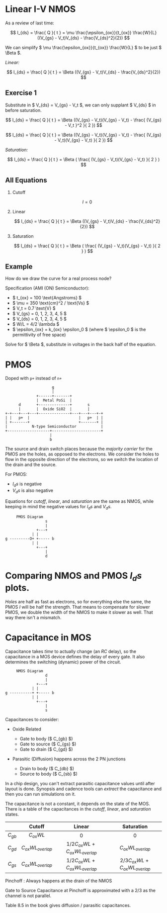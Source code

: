 # Linear I-V NMOS

As a review of last time: 

$$ I_{ds} = \frac{ Q }{ t } = \mu \frac{\epsilon_{ox}}{t_{ox}} \frac{W}{L} ((V_{gs} - V_t)V_{ds} - \frac{V_{ds}^2}{2}) $$

We can simplify $ \mu \frac{\epsilon_{ox}}{t_{ox}} \frac{W}{L} $ to be just $ \Beta $.

_Linear:_ 

$$ I_{ds} = \frac{ Q }{ t } = \Beta ((V_{gs} - V_t)V_{ds} - \frac{V_{ds}^2}{2}) $$

## Exercise 1

Substitute in $ V_{ds} = V_{gs} - V_t $, we can only supplant $ V_{ds} $ in before saturation.

$$ I_{ds} = \frac{ Q }{ t } = \Beta ((V_{gs} - V_t)(V_{gs} - V_t) - \frac{ {V_{gs} - V_t }^2 }{ 2 }) $$

$$ I_{ds} = \frac{ Q }{ t } = \Beta ((V_{gs} - V_t)(V_{gs} - V_t) - \frac{ (V_{gs} - V_t)(V_{gs} - V_t) }{ 2 }) $$

_Saturation:_ 

$$ I_{ds} = \frac{ Q }{ t } = \Beta ( \frac{ (V_{gs} - V_t)(V_{gs} - V_t) }{ 2 } ) $$

## All Equations 

1. Cutoff 
    
   $$ I = 0 $$ 

2. Linear 

   $$ I_{ds} = \frac{ Q }{ t } = \Beta ((V_{gs} - V_t)V_{ds} - \frac{V_{ds}^2}{2}) $$ 

3. Saturation 
    
   $$ I_{ds} = \frac{ Q }{ t } = \Beta ( \frac{ (V_{gs} - V_t)(V_{gs} - V_t) }{ 2 } ) $$

## Example 

How do we draw the curve for a real process node?

Specification (AMI (ON) Semiconductor):

- $ t_{ox} = 100 \text{Angstroms} $
- $ \mu = 350 \text{cm}^2 / \text{Vs} $
- $ V_t = 0.7 \text{V} $ 
- $ V_{gs} = 0, 1, 2, 3, 4, 5 $
- $ V_{ds} = 0, 1, 2, 3, 4, 5 $
- $ W/L = 4/2 \lambda $
- $ \epsilon_{ox} = k_{ox} \epsilon_0 $ (where $ \epsilon_0 $ is the permittivity of free space)

Solve for $ \Beta $, substitute in voltages in the back half of the equation.

# PMOS 

Doped with `p+` instead of `n+`

```
                     g
                     |
              +------+-------+
              |  Metal PoSi  |
      d       +--------------+       s
      |       |  Oxide SiO2  |       |
+-+---+---+---+--------------+---+---+---+-+
| |   p+  |                      |   p+  | |
| +-------+                      +-------+ |
|           N-type Semiconductor           |
+-------------------+----------------------+
                    |
                    b
```

The source and drain switch places because the _majority carrier_ for the PMOS are the 
holes, as opposed to the electrons. We consider the holes to flow in the opposite 
direction of the electrons, so we switch the location of the drain and the source.

For PMOS:

- $I_ds$ is negative 
- $V_ds$ is also negative

Equations for _cutoff_, _linear_, and _saturation_ are the same as NMOS, while keeping in
mind the negative values for $I_ds$ and $V_ds$.

```
     PMOS Diagram
                  s
                  |
              +---+
            | |
g ---------O+ +----- b
            | |
              +---+
                  |
                  d
```

# Comparing NMOS and PMOS $I_ds$ plots.

_Holes_ are half as fast as electrons, so for everything else the same, the PMOS $I$ will be 
half the strength. That means to compensate for slower PMOS, we double the width of the NMOS
to make it slower as well. That way there isn't a mismatch.

# Capacitance in MOS

Capacitance takes _time_ to actually change (an _RC_ delay), so the capacitance in a MOS 
device defines the delay of every gate. It also determines the switching (dynamic) 
power of the circuit.

```
     NMOS Diagram
                  d
                  |
              +---+
            | |
g ----------+ +----- b
            | |
              +---+
                  |
                  s
```

Capacitances to consider:

- Oxide Related
  + Gate to body ($ C_{gb} $) 
  + Gate to source ($ C_{gs} $)
  + Gate to drain ($ C_{gd} $)

- Parasitic (Diffusion) happens across the 2 PN junctions
  + Drain to body ($ C_{db} $) 
  + Source to body ($ C_{sb} $)

In a chip design, you can't extract parasitic capacitance values until after layout is done. 
Synopsis and cadence tools can _extract_ the capacitance and then you can run simulations on 
it.

The capacitance is not a constant, it depends on the state of the MOS. There is a table of the 
capacitances in the _cutoff_, _linear_, and _saturation_ states.

|     | Cutoff | Linear | Saturation |
|:---:|:---:|:---:|:---:|
| $C_{gb}$ | $C_{ox}WL$ |0 |0 |
| $C_{gd}$ | $C_{ox}WL_{overlap}$ |$1/2 C_{ox}WL + C_{ox}WL_{overlap}$ | $C_{ox}WL_{overlap}$ |
| $C_{gs}$ | $C_{ox}WL_{overlap}$ |$1/2 C_{ox}WL + C_{ox}WL_{overlap}$ | $2/3 C_{ox}WL + C_{ox}WL_{overlap}$|

Pinchoff
: Always happens at the drain of the NMOS 

Gate to Source Capacitance at Pinchoff is approximated with a 2/3 as the channel is not parallel.

Table 8.5 in the book gives diffusion / parasitic capacitances.

